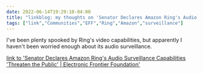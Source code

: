 ---date: 2022-06-14T19:29:18-04:00title: "linkblog: my thoughts on 'Senator Declares Amazon Ring's Audio Surveillance Capabilities 'Threaten the Public' | Electronic Frontier Foundation'"tags: ["link","Communities","EFF","Ring","Amazon","surveillance"]---I've been plenty spooked by Ring's video capabilities, but apparently I haven't been worried enough about its audio surveillance. [link to 'Senator Declares Amazon Ring's Audio Surveillance Capabilities 'Threaten the Public' | Electronic Frontier Foundation'](https://www.eff.org/deeplinks/2022/06/senator-declares-concern-about-amazon-rings-audio-surveillance-capabilities)